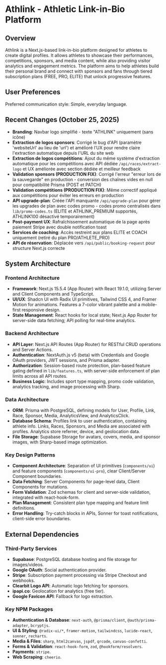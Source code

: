 # Athlink - Athletic Link-in-Bio Platform

## Overview
Athlink is a Next.js-based link-in-bio platform designed for athletes to create digital profiles. It allows athletes to showcase their performances, competitions, sponsors, and media content, while also providing visitor analytics and engagement metrics. The platform aims to help athletes build their personal brand and connect with sponsors and fans through tiered subscription plans (FREE, PRO, ELITE) that unlock progressive features.

## User Preferences
Preferred communication style: Simple, everyday language.

## Recent Changes (October 25, 2025)
- **Branding**: Navbar logo simplifié - texte "ATHLINK" uniquement (sans icône)
- **Extraction de logos sponsors**: Corrigé le bug d'API (paramètre 'websiteUrl' au lieu de 'url') et amélioré l'UX pour rendre claire l'extraction automatique depuis l'URL du site web
- **Extraction de logos compétitions**: Ajout du même système d'extraction automatique pour les compétitions avec API dédiée `/api/races/extract-logo` et UX améliorée avec section dédiée et meilleur feedback
- **Validation sponsors (PRODUCTION FIX)**: Corrigé l'erreur "erreur lors de la sauvegarde" en production - conversion des chaînes vides en null pour compatibilité Prisma (POST et PATCH)
- **Validation compétitions (PRODUCTION FIX)**: Même correctif appliqué aux compétitions pour éviter les erreurs en production
- **API upgrade-plan**: Créée l'API manquante `/api/upgrade-plan` pour gérer les upgrades de plan avec codes promo - codes promo centralisés dans `lib/promo-codes.ts` (ELITE et ATHLINK_PREMIUM supportés, ATHLINK100 désactivé temporairement)
- **Post-payment UX**: Rafraîchissement automatique de la page après paiement Stripe avec double notification toast
- **Services de coaching**: Accès restreint aux plans ELITE et COACH uniquement (retiré du plan PRO/ATHLETE_PRO)
- **API de réservation**: Déplacée vers `/api/public/booking-request` pour structure Next.js correcte

## System Architecture

### Frontend Architecture
- **Framework**: Next.js 15.5.4 (App Router) with React 19.1.0, utilizing Server and Client Components and TypeScript.
- **UI/UX**: Shadcn UI with Radix UI primitives, Tailwind CSS 4, and Framer Motion for animations. Features a 7-color vibrant palette and a mobile-first responsive design.
- **State Management**: React hooks for local state; Next.js App Router for server-side data fetching; API polling for real-time analytics.

### Backend Architecture
- **API Layer**: Next.js API Routes (App Router) for RESTful CRUD operations and Server Actions.
- **Authentication**: NextAuth.js v5 (beta) with Credentials and Google OAuth providers, JWT sessions, and Prisma adapter.
- **Authorization**: Session-based route protection, plan-based feature gating defined in `lib/features.ts`, with server-side enforcement of plan limits across all API routes.
- **Business Logic**: Includes sport type mapping, promo code validation, analytics tracking, and image processing with Sharp.

### Data Architecture
- **ORM**: Prisma with PostgreSQL, defining models for User, Profile, Link, Race, Sponsor, Media, AnalyticsView, and AnalyticsClick.
- **Database Schema**: Profiles link to user authentication, containing athlete info. Links, Races, Sponsors, and Media are associated with profiles. Analytics store referrer, device, and geolocation data.
- **File Storage**: Supabase Storage for avatars, covers, media, and sponsor images, with Sharp-based image optimization.

### Key Design Patterns
- **Component Architecture**: Separation of UI primitives (`components/ui`) and feature components (`components/ui-pro`), clear Client/Server Component boundaries.
- **Data Fetching**: Server Components for page-level data, Client Components for mutations.
- **Form Validation**: Zod schemas for client and server-side validation, integrated with react-hook-form.
- **Plan Management**: Consistent plan type mapping and feature limit definitions.
- **Error Handling**: Try-catch blocks in APIs, Sonner for toast notifications, client-side error boundaries.

## External Dependencies

### Third-Party Services
- **Supabase**: PostgreSQL database hosting and file storage for images/videos.
- **Google OAuth**: Social authentication provider.
- **Stripe**: Subscription payment processing via Stripe Checkout and webhooks.
- **Clearbit Logo API**: Automatic logo fetching for sponsors.
- **ipapi.co**: Geolocation for analytics (free tier).
- **Google Favicon API**: Fallback for logo extraction.

### Key NPM Packages
- **Authentication & Database**: `next-auth`, `@prisma/client`, `@auth/prisma-adapter`, `bcryptjs`.
- **UI & Styling**: `@radix-ui/*`, `framer-motion`, `tailwindcss`, `lucide-react`, `sonner`, `recharts`.
- **Media & Files**: `sharp`, `html2canvas`, `jspdf`, `qrcode`, `canvas-confetti`.
- **Forms & Validation**: `react-hook-form`, `zod`, `@hookform/resolvers`.
- **Payments**: `stripe`.
- **Web Scraping**: `cheerio`.